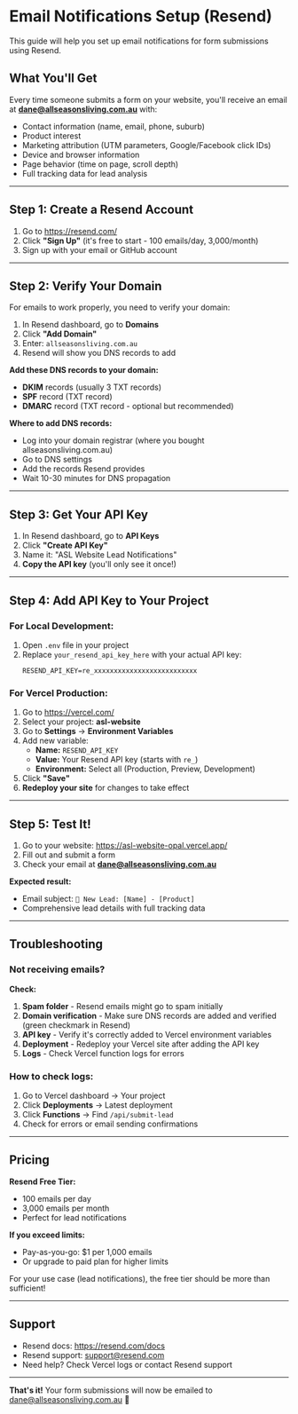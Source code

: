 # Email Notifications Setup (Resend)

This guide will help you set up email notifications for form submissions using Resend.

## What You'll Get

Every time someone submits a form on your website, you'll receive an email at **dane@allseasonsliving.com.au** with:

- Contact information (name, email, phone, suburb)
- Product interest
- Marketing attribution (UTM parameters, Google/Facebook click IDs)
- Device and browser information
- Page behavior (time on page, scroll depth)
- Full tracking data for lead analysis

---

## Step 1: Create a Resend Account

1. Go to https://resend.com/
2. Click **"Sign Up"** (it's free to start - 100 emails/day, 3,000/month)
3. Sign up with your email or GitHub account

---

## Step 2: Verify Your Domain

For emails to work properly, you need to verify your domain:

1. In Resend dashboard, go to **Domains**
2. Click **"Add Domain"**
3. Enter: `allseasonsliving.com.au`
4. Resend will show you DNS records to add

**Add these DNS records to your domain:**
- **DKIM** records (usually 3 TXT records)
- **SPF** record (TXT record)
- **DMARC** record (TXT record - optional but recommended)

**Where to add DNS records:**
- Log into your domain registrar (where you bought allseasonsliving.com.au)
- Go to DNS settings
- Add the records Resend provides
- Wait 10-30 minutes for DNS propagation

---

## Step 3: Get Your API Key

1. In Resend dashboard, go to **API Keys**
2. Click **"Create API Key"**
3. Name it: "ASL Website Lead Notifications"
4. **Copy the API key** (you'll only see it once!)

---

## Step 4: Add API Key to Your Project

### For Local Development:

1. Open `.env` file in your project
2. Replace `your_resend_api_key_here` with your actual API key:
   ```
   RESEND_API_KEY=re_xxxxxxxxxxxxxxxxxxxxxxxxxx
   ```

### For Vercel Production:

1. Go to https://vercel.com/
2. Select your project: **asl-website**
3. Go to **Settings** → **Environment Variables**
4. Add new variable:
   - **Name:** `RESEND_API_KEY`
   - **Value:** Your Resend API key (starts with `re_`)
   - **Environment:** Select all (Production, Preview, Development)
5. Click **"Save"**
6. **Redeploy your site** for changes to take effect

---

## Step 5: Test It!

1. Go to your website: https://asl-website-opal.vercel.app/
2. Fill out and submit a form
3. Check your email at **dane@allseasonsliving.com.au**

**Expected result:**
- Email subject: `🎯 New Lead: [Name] - [Product]`
- Comprehensive lead details with full tracking data

---

## Troubleshooting

### Not receiving emails?

**Check:**
1. **Spam folder** - Resend emails might go to spam initially
2. **Domain verification** - Make sure DNS records are added and verified (green checkmark in Resend)
3. **API key** - Verify it's correctly added to Vercel environment variables
4. **Deployment** - Redeploy your Vercel site after adding the API key
5. **Logs** - Check Vercel function logs for errors

### How to check logs:

1. Go to Vercel dashboard → Your project
2. Click **Deployments** → Latest deployment
3. Click **Functions** → Find `/api/submit-lead`
4. Check for errors or email sending confirmations

---

## Pricing

**Resend Free Tier:**
- 100 emails per day
- 3,000 emails per month
- Perfect for lead notifications

**If you exceed limits:**
- Pay-as-you-go: $1 per 1,000 emails
- Or upgrade to paid plan for higher limits

For your use case (lead notifications), the free tier should be more than sufficient!

---

## Support

- Resend docs: https://resend.com/docs
- Resend support: support@resend.com
- Need help? Check Vercel logs or contact Resend support

---

**That's it!** Your form submissions will now be emailed to dane@allseasonsliving.com.au 🎉
